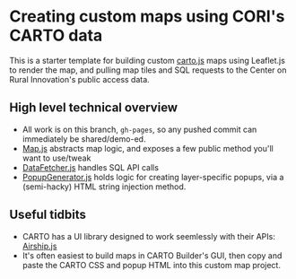 # Creating custom maps using CORI's CARTO data
This is a starter template for building custom [carto.js](https://carto.com/developers/carto-js/) maps using Leaflet.js to render the map, and pulling map tiles and SQL requests to the Center on Rural Innovation's public access data.


## High level technical overview
- All work is on this branch, `gh-pages`, so any pushed commit can immediately be shared/demo-ed.
- [Map.js](https://github.com/ruralinnovation/carto-map-from-builder-export/blob/gh-pages/Map.js) abstracts map logic, and exposes a few public method you'll want to use/tweak
- [DataFetcher.js](https://github.com/ruralinnovation/carto-map-from-builder-export/blob/gh-pages/DataFetcher.js) handles SQL API calls
- [PopupGenerator.js](https://github.com/ruralinnovation/carto-map-from-builder-export/blob/gh-pages/PopupGenerator.js) holds logic for creating layer-specific popups, via a (semi-hacky) HTML string injection method.

## Useful tidbits
- CARTO has a UI library designed to work seemlessly with their APIs: [Airship.js](https://carto.com/developers/airship/)
- It's often easiest to build maps in CARTO Builder's GUI, then copy and paste the CARTO CSS and popup HTML into this custom map project.
